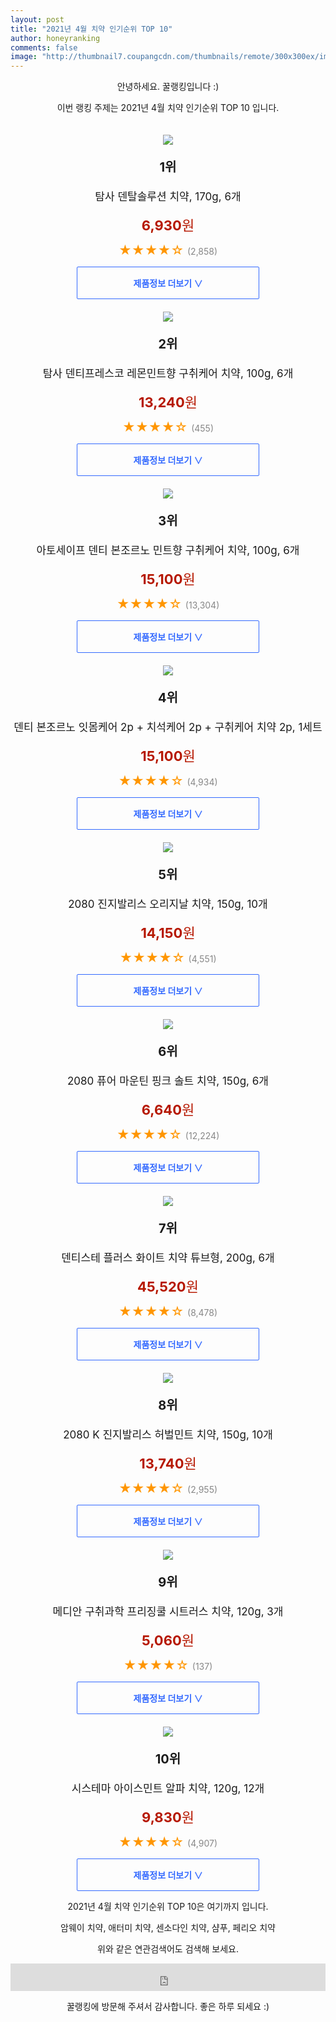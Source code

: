 ```yaml
--- 
layout: post 
title: "2021년 4월 치약 인기순위 TOP 10" 
author: honeyranking 
comments: false 
image: "http://thumbnail7.coupangcdn.com/thumbnails/remote/300x300ex/image/retail/images/25276244153169-2edce955-24b3-4411-823e-aff2dcbbd284.jpg" 
--- 
```

<p style="text-align: center;">안녕하세요. 꿀랭킹입니다 :)</p> <p style="text-align: center;">이번 랭킹 주제는 2021년 4월 치약 인기순위 TOP 10 입니다.</p><center><img src="http://thumbnail7.coupangcdn.com/thumbnails/remote/300x300ex/image/retail/images/25276244153169-2edce955-24b3-4411-823e-aff2dcbbd284.jpg" style="margin-top:20px" /></center> <p style="text-align: center; font-size: 20px"><b>1위</b></p> <p style="text-align: center; font-size: 17px">탐사 덴탈솔루션 치약, 170g, 6개</p> <p style="text-align: center;"><span style="color: #b61800; font-size: 22px;"><b>6,930</b>원</span></p> <p style="text-align: center;"><span style="color: #ff9600; font-size: 20px;">★★★★☆ </span><span style="color: #878787;">(2,858)</span></p> <center><a href="https://coupa.ng/bWmNkG"> <div style="font-size: 14px; display: inline-block; padding: 15px 90px; color: #346aff; border-radius: 2px; border: 1px solid #346aff; cursor: pointer;"><b>제품정보 더보기 &or;</b></div> </a></center><center><img src="http://thumbnail6.coupangcdn.com/thumbnails/remote/300x300ex/image/retail/images/35898598301612-89d2f419-2b25-4a0a-bb29-1ac867f92251.jpg" style="margin-top:20px" /></center> <p style="text-align: center; font-size: 20px"><b>2위</b></p> <p style="text-align: center; font-size: 17px">탐사 덴티프레스코 레몬민트향 구취케어 치약, 100g, 6개</p> <p style="text-align: center;"><span style="color: #b61800; font-size: 22px;"><b>13,240</b>원</span></p> <p style="text-align: center;"><span style="color: #ff9600; font-size: 20px;">★★★★☆ </span><span style="color: #878787;">(455)</span></p> <center><a href="https://coupa.ng/bWmNkJ"> <div style="font-size: 14px; display: inline-block; padding: 15px 90px; color: #346aff; border-radius: 2px; border: 1px solid #346aff; cursor: pointer;"><b>제품정보 더보기 &or;</b></div> </a></center><center><img src="http://thumbnail7.coupangcdn.com/thumbnails/remote/300x300ex/image/retail/images/7488533455383-f8efb644-0055-4907-9f09-cc4676da92ff.jpg" style="margin-top:20px" /></center> <p style="text-align: center; font-size: 20px"><b>3위</b></p> <p style="text-align: center; font-size: 17px">아토세이프 덴티 본조르노 민트향 구취케어 치약, 100g, 6개</p> <p style="text-align: center;"><span style="color: #b61800; font-size: 22px;"><b>15,100</b>원</span></p> <p style="text-align: center;"><span style="color: #ff9600; font-size: 20px;">★★★★☆ </span><span style="color: #878787;">(13,304)</span></p> <center><a href="https://coupa.ng/bWmNkK"> <div style="font-size: 14px; display: inline-block; padding: 15px 90px; color: #346aff; border-radius: 2px; border: 1px solid #346aff; cursor: pointer;"><b>제품정보 더보기 &or;</b></div> </a></center><center><img src="http://thumbnail9.coupangcdn.com/thumbnails/remote/300x300ex/image/retail/images/592537190107866-ca17ad8d-67f5-49f1-a208-a65d0754ab70.jpg" style="margin-top:20px" /></center> <p style="text-align: center; font-size: 20px"><b>4위</b></p> <p style="text-align: center; font-size: 17px">덴티 본조르노 잇몸케어 2p + 치석케어 2p + 구취케어 치약 2p, 1세트</p> <p style="text-align: center;"><span style="color: #b61800; font-size: 22px;"><b>15,100</b>원</span></p> <p style="text-align: center;"><span style="color: #ff9600; font-size: 20px;">★★★★☆ </span><span style="color: #878787;">(4,934)</span></p> <center><a href="https://coupa.ng/bWmNkM"> <div style="font-size: 14px; display: inline-block; padding: 15px 90px; color: #346aff; border-radius: 2px; border: 1px solid #346aff; cursor: pointer;"><b>제품정보 더보기 &or;</b></div> </a></center><center><img src="http://thumbnail7.coupangcdn.com/thumbnails/remote/300x300ex/image/retail/images/71876815236648-1baf437f-9f1e-4742-a0e1-e1adcb0e4720.jpg" style="margin-top:20px" /></center> <p style="text-align: center; font-size: 20px"><b>5위</b></p> <p style="text-align: center; font-size: 17px">2080 진지발리스 오리지날 치약, 150g, 10개</p> <p style="text-align: center;"><span style="color: #b61800; font-size: 22px;"><b>14,150</b>원</span></p> <p style="text-align: center;"><span style="color: #ff9600; font-size: 20px;">★★★★☆ </span><span style="color: #878787;">(4,551)</span></p> <center><a href="https://coupa.ng/bWmNkQ"> <div style="font-size: 14px; display: inline-block; padding: 15px 90px; color: #346aff; border-radius: 2px; border: 1px solid #346aff; cursor: pointer;"><b>제품정보 더보기 &or;</b></div> </a></center><center><img src="http://thumbnail8.coupangcdn.com/thumbnails/remote/300x300ex/image/product/image/vendoritem/2019/06/26/4703935466/29b971b9-c44d-4344-af31-cc3469a97809.jpg" style="margin-top:20px" /></center> <p style="text-align: center; font-size: 20px"><b>6위</b></p> <p style="text-align: center; font-size: 17px">2080 퓨어 마운틴 핑크 솔트 치약, 150g, 6개</p> <p style="text-align: center;"><span style="color: #b61800; font-size: 22px;"><b>6,640</b>원</span></p> <p style="text-align: center;"><span style="color: #ff9600; font-size: 20px;">★★★★☆ </span><span style="color: #878787;">(12,224)</span></p> <center><a href="https://coupa.ng/bWmNkS"> <div style="font-size: 14px; display: inline-block; padding: 15px 90px; color: #346aff; border-radius: 2px; border: 1px solid #346aff; cursor: pointer;"><b>제품정보 더보기 &or;</b></div> </a></center><center><img src="http://thumbnail7.coupangcdn.com/thumbnails/remote/300x300ex/image/retail/images/2017/10/19/11/6/f0bbde8a-7f49-4683-ad3b-c01dd37a008e.jpg" style="margin-top:20px" /></center> <p style="text-align: center; font-size: 20px"><b>7위</b></p> <p style="text-align: center; font-size: 17px">덴티스테 플러스 화이트 치약 튜브형, 200g, 6개</p> <p style="text-align: center;"><span style="color: #b61800; font-size: 22px;"><b>45,520</b>원</span></p> <p style="text-align: center;"><span style="color: #ff9600; font-size: 20px;">★★★★☆ </span><span style="color: #878787;">(8,478)</span></p> <center><a href="https://coupa.ng/bWmNkU"> <div style="font-size: 14px; display: inline-block; padding: 15px 90px; color: #346aff; border-radius: 2px; border: 1px solid #346aff; cursor: pointer;"><b>제품정보 더보기 &or;</b></div> </a></center><center><img src="http://thumbnail7.coupangcdn.com/thumbnails/remote/300x300ex/image/retail/images/66227705730066-3a1d475d-7782-4436-a8c0-2a1aa0727856.jpg" style="margin-top:20px" /></center> <p style="text-align: center; font-size: 20px"><b>8위</b></p> <p style="text-align: center; font-size: 17px">2080 K 진지발리스 허벌민트 치약, 150g, 10개</p> <p style="text-align: center;"><span style="color: #b61800; font-size: 22px;"><b>13,740</b>원</span></p> <p style="text-align: center;"><span style="color: #ff9600; font-size: 20px;">★★★★☆ </span><span style="color: #878787;">(2,955)</span></p> <center><a href="https://coupa.ng/bWmNkX"> <div style="font-size: 14px; display: inline-block; padding: 15px 90px; color: #346aff; border-radius: 2px; border: 1px solid #346aff; cursor: pointer;"><b>제품정보 더보기 &or;</b></div> </a></center><center><img src="http://thumbnail7.coupangcdn.com/thumbnails/remote/300x300ex/image/retail/images/2020/12/14/15/5/7947a224-044c-45be-8bda-adc3a97563df.jpg" style="margin-top:20px" /></center> <p style="text-align: center; font-size: 20px"><b>9위</b></p> <p style="text-align: center; font-size: 17px">메디안 구취과학 프리징쿨 시트러스 치약, 120g, 3개</p> <p style="text-align: center;"><span style="color: #b61800; font-size: 22px;"><b>5,060</b>원</span></p> <p style="text-align: center;"><span style="color: #ff9600; font-size: 20px;">★★★★☆ </span><span style="color: #878787;">(137)</span></p> <center><a href="https://coupa.ng/bWmNk4"> <div style="font-size: 14px; display: inline-block; padding: 15px 90px; color: #346aff; border-radius: 2px; border: 1px solid #346aff; cursor: pointer;"><b>제품정보 더보기 &or;</b></div> </a></center><center><img src="http://thumbnail6.coupangcdn.com/thumbnails/remote/300x300ex/image/product/image/vendoritem/2019/01/24/4323069344/1f341877-d70d-4ca4-be82-41e4401c62e4.jpg" style="margin-top:20px" /></center> <p style="text-align: center; font-size: 20px"><b>10위</b></p> <p style="text-align: center; font-size: 17px">시스테마 아이스민트 알파 치약, 120g, 12개</p> <p style="text-align: center;"><span style="color: #b61800; font-size: 22px;"><b>9,830</b>원</span></p> <p style="text-align: center;"><span style="color: #ff9600; font-size: 20px;">★★★★☆ </span><span style="color: #878787;">(4,907)</span></p> <center><a href="https://coupa.ng/bWmNk7"> <div style="font-size: 14px; display: inline-block; padding: 15px 90px; color: #346aff; border-radius: 2px; border: 1px solid #346aff; cursor: pointer;"><b>제품정보 더보기 &or;</b></div> </a></center> <p style="text-align: center;"> </p> <p style="text-align: center;"> </p> <p style="text-align: center;">2021년 4월 치약 인기순위 TOP 10은 여기까지 입니다.</p> <p style="text-align: center;">암웨이 치약, 애터미 치약, 센소다인 치약, 샴푸, 페리오 치약</p> <p style="text-align: center;">위와 같은 연관검색어도 검색해 보세요.</p> <iframe src="https://coupa.ng/bSaIdo" width="100%" height="44" frameborder="0" scrolling="no" referrerpolicy="unsafe-url"></iframe> <p style="text-align: center;">꿀랭킹에 방문해 주셔서 감사합니다. 좋은 하루 되세요 :)</p>
